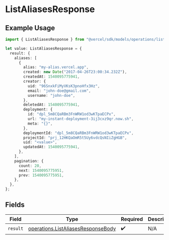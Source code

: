 # ListAliasesResponse

## Example Usage

```typescript
import { ListAliasesResponse } from "@vercel/sdk/models/operations/listaliases.js";

let value: ListAliasesResponse = {
  result: {
    aliases: [
      {
        alias: "my-alias.vercel.app",
        created: new Date("2017-04-26T23:00:34.232Z"),
        createdAt: 1540095775941,
        creator: {
          uid: "96SnxkFiMyVKsK3pnoHfx3Hz",
          email: "john-doe@gmail.com",
          username: "john-doe",
        },
        deletedAt: 1540095775941,
        deployment: {
          id: "dpl_5m8CQaRBm3FnWRW1od3wKTpaECPx",
          url: "my-instant-deployment-3ij3cxz9qr.now.sh",
          meta: "{}",
        },
        deploymentId: "dpl_5m8CQaRBm3FnWRW1od3wKTpaECPx",
        projectId: "prj_12HKQaOmR5t5Uy6vdcQsNIiZgHGB",
        uid: "<value>",
        updatedAt: 1540095775941,
      },
    ],
    pagination: {
      count: 20,
      next: 1540095775951,
      prev: 1540095775951,
    },
  },
};
```

## Fields

| Field                                                                                    | Type                                                                                     | Required                                                                                 | Description                                                                              |
| ---------------------------------------------------------------------------------------- | ---------------------------------------------------------------------------------------- | ---------------------------------------------------------------------------------------- | ---------------------------------------------------------------------------------------- |
| `result`                                                                                 | [operations.ListAliasesResponseBody](../../models/operations/listaliasesresponsebody.md) | :heavy_check_mark:                                                                       | N/A                                                                                      |